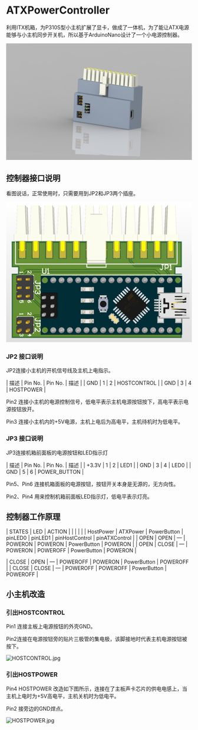 # ATXPowerController

 利用ITX机箱，为P310S型小主机扩展了显卡，做成了一体机，为了能让ATX电源能够与小主机同步开关机，所以基于ArduinoNano设计了一个小电源控制器。

![asm0001.jpg](https://github.com/6bigfire/ATXPowerController/blob/main/Images/asm0001.jpg)

## 控制器接口说明

看图说话，正常使用时，只需要用到JP2和JP3两个插座。

![pcb_3d.png](https://github.com/6bigfire/ATXPowerController/blob/main/Images/pcb_3d.png)

### JP2 接口说明

JP2连接小主机的开机信号线及主机上电指示。



| 描述  | Pin No. | Pin No. | 描述          |
| GND | 1       | 2       | HOSTCONTROL |
| GND | 3       | 4       | HOSTPOWER   |

Pin2 连接小主机的电源控制信号，低电平表示主机电源按钮按下，高电平表示电源按钮放开。

Pin3 连接小主机内的+5V电源，主机上电后为高电平，主机待机时为低电平。

### JP3 接口说明

JP3连接机箱前面板的电源按钮和LED指示灯



| 描述    | Pin No. | Pin No. | 描述           |
| +3.3V | 1       | 2       | LED1         |
| GND   | 3       | 4       | LED0         |
| GND   | 5       | 6       | POWER_BUTTON |

Pin5、Pin6 连接机箱面板的电源按钮，按钮开关本身是无源的，无方向性。

Pin2、Pin4 用来控制机箱前面板LED指示灯，低电平表示灯亮。

## 控制器工作原理



| STATES    | LED      | ACTION      |          |          |                |               |
| HostPower | ATXPower | PowerButton | pinLED0  | pinLED1  | pinHostControl | pinATXControl |
| OPEN      | OPEN     | —           | POWERON  | POWERON  | PowerButton    | POWERON       |
| OPEN      | CLOSE    | —           | POWERON  | POWEROFF | PowerButton    | POWERON       |

| CLOSE     | OPEN     | —           | POWEROFF | POWERON  | PowerButton    | POWEROFF      |
| CLOSE     | CLOSE    | —           | POWEROFF | POWEROFF | PowerButton    | POWEROFF      |

## 小主机改造

### 引出HOSTCONTROL

Pin1 连接主板上电源按钮的外壳GND。

Pin2连接在电源按钮旁的贴片三极管的集电极，该脚接地时代表主机电源按钮被按下。

![HOSTCONTROL.jpg](https://github.com/6bigfire/ATXPowerController/blob/main/Images/HOSTCONTROL.jpg)

### 引出HOSTPOWER

Pin4 HOSTPOWER 改造如下图所示，连接在了主板声卡芯片的供电电感上，当主机上电时为+5V高电平，主机关机时为低电平。

Pin2 接旁边的GND焊点。

![HOSTPOWER.jpg](https://github.com/6bigfire/ATXPowerController/blob/main/Images/HOSTPOWER.jpg)
